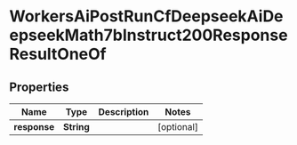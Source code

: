 

# WorkersAiPostRunCfDeepseekAiDeepseekMath7bInstruct200ResponseResultOneOf


## Properties

| Name | Type | Description | Notes |
|------------ | ------------- | ------------- | -------------|
|**response** | **String** |  |  [optional] |



